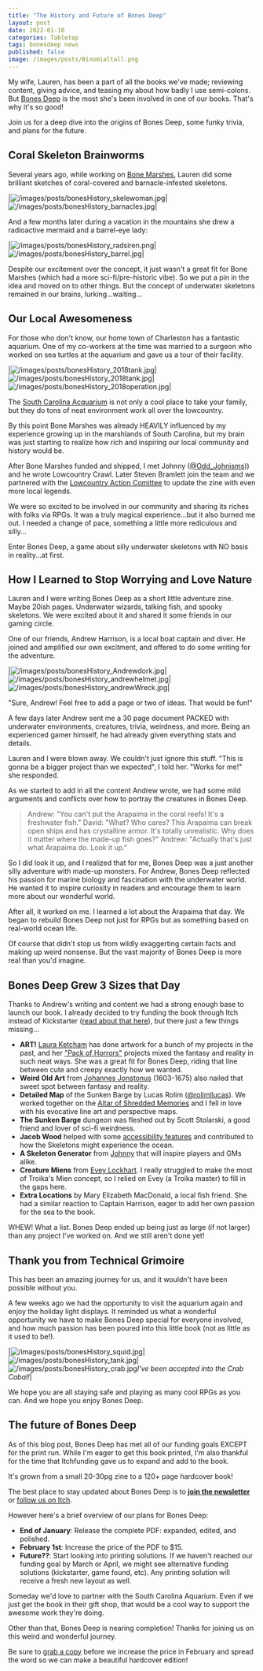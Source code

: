 ```yaml
---
title: "The History and Future of Bones Deep"
layout: post
date: 2022-01-10
categories: Tabletop
tags: bonesdeep news
published: false
image: /images/posts/Binomialtall.png
---
```


My wife, Lauren, has been a part of all the books we've made; reviewing content, giving advice, and teasing my about how badly I use semi-colons. But [Bones Deep](https://davidschirduan.itch.io/bones-deep) is the most she's been involved in one of our books. That's why it's so good! 

Join us for a deep dive into the origins of Bones Deep, some funky trivia, and plans for the future.

## Coral Skeleton Brainworms

Several years ago, while working on [Bone Marshes](/bone-marshes), Lauren did some brilliant sketches of coral-covered and barnacle-infested skeletons.

|![/images/posts/bonesHistory_skelewoman.jpg](/images/posts/bonesHistory_skelewoman.jpg)|![/images/posts/bonesHistory_barnacles.jpg](/images/posts/bonesHistory_barnacles.jpg)|

And a few months later during a vacation in the mountains she drew a radioactive mermaid and a barrel-eye lady:

|![/images/posts/bonesHistory_radsiren.png](/images/posts/bonesHistory_radsiren.png)|![/images/posts/bonesHistory_barrel.jpg](/images/posts/bonesHistory_barrel.jpg)|

Despite our excitement over the concept, it just wasn't a great fit for Bone Marshes (which had a more sci-fi/pre-historic vibe). So we put a pin in the idea and moved on to other things. But the concept of underwater skeletons remained in our brains, lurking...waiting...

## Our Local Awesomeness 

For those who don't know, our home town of Charleston has a fantastic aquarium. One of my co-workers at the time was married to a surgeon who worked on sea turtles at the aquarium and gave us a tour of their facility.

|![/images/posts/bonesHistory_2018tank.jpg](/images/posts/bonesHistory_2018tank.jpg)|![/images/posts/bonesHistory_2018tank.jpg](/images/posts/bonesHistory_2018tank.jpg)|![/images/posts/bonesHistory_2018operation.jpg](/images/posts/bonesHistory_2018operation.jpg)|

The [South Carolina Acquarium](https://scaquarium.org/) is not only a cool place to take your family, but they do tons of neat environment work all over the lowcountry.

By this point Bone Marshes was already HEAVILY influenced by my experience growing up in the marshlands of South Carolina, but my brain was just starting to realize how rich and inspiring our local community and history would be.

After Bone Marshes funded and shipped, I met Johnny ([@Odd_Johnisms](https://twitter.com/Odd_Johnisms))) and he wrote Lowcountry Crawl. Later Steven Bramlett join the team and we partnered with the [Lowcountry Action Comittee](https://www.lctakesaction.com/) to update the zine with even more local legends.

We were so excited to be involved in our community and sharing its riches with folks via RPGs. It was a truly magical experience...but it also burned me out. I needed a change of pace, something a little more rediculous and silly...

Enter Bones Deep, a game about silly underwater skeletons with NO basis in reality...at first.

## How I Learned to Stop Worrying and Love Nature

Lauren and I were writing Bones Deep as a short little adventure zine. Maybe 20ish pages. Underwater wizards, talking fish, and spooky skeletons. We were excited about it and shared it some friends in our gaming circle.

One of our friends, Andrew Harrison, is a local boat captain and diver. He joined and amplified our own excitment, and offered to do some writing for the adventure. 

|![/images/posts/bonesHistory_Andrewdork.jpg](/images/posts/bonesHistory_Andrewdork.jpg)|![/images/posts/bonesHistory_andrewhelmet.jpg](/images/posts/bonesHistory_andrewhelmet.jpg)|![/images/posts/bonesHistory_andrewWreck.jpg](/images/posts/bonesHistory_andrewWreck.jpg)|

"Sure, Andrew! Feel free to add a page or two of ideas. That would be fun!"

A few days later Andrew sent me a 30 page document PACKED with underwater environments, creatures, trivia, weirdness, and more. Being an experienced gamer himself, he had already given everything stats and details.

Lauren and I were blown away. We couldn't just ignore this stuff. "This is gonna be a bigger project than we expected", I told her. "Works for me!" she responded.

As we started to add in all the content Andrew wrote, we had some mild arguments and conflicts over how to portray the creatures in Bones Deep.

> Andrew: "You can't put the Arapaima in the coral reefs! It's a freshwater fish."
> David: "What? Who cares? This Arapaima can break open ships and has crystalline armor. It's totally unrealistic. Why does it matter where the made-up fish goes?"
> Andrew: "Actually that's just what Arapaima do. Look it up."

So I did look it up, and I realized that for me, Bones Deep was a just another silly adventure with made-up monsters. For Andrew, Bones Deep reflected his passion for marine biology and fascination with the underwater world. He wanted it to inspire curiosity in readers and encourage them to learn more about our wonderful world.

After all, it worked on me. I learned a lot about the Arapaima that day. We began to rebuild Bones Deep not just for RPGs but as something based on real-world ocean life.

Of course that didn't stop us from wildly exaggerting certain facts and making up weird nonsense. But the vast majority of Bones Deep is more real than you'd imagine.
## Bones Deep Grew 3 Sizes that Day

Thanks to Andrew's writing and content we had a strong enough base to launch our book. I already decided to try funding the book through Itch instead of Kickstarter ([read about that here](/david/2021/11/JalopyItchGdocs)), but there just a few things missing...

- **ART!** [Laura Ketcham](https://twitter.com/ketchaml) has done artwork for a bunch of my projects in the past, and her ["Pack of Horrors"](https://www.ketchamillustration.com/pack-of-horrors) projects mixed the fantasy and reality in such neat ways. She was a great fit for Bones Deep, riding that line between cute and creepy exactly how we wanted.
- **Weird Old Art** from [Johannes Jonstonus](https://en.wikipedia.org/wiki/John_Jonston) (1603-1675) also nailed that sweet spot between fantasy and reality.
- **Detailed Map** of the Sunken Barge by Lucas Rolim ([@rolimllucas](https://twitter.com/rolimllucas)). We worked together on the [Altar of Shredded Memories](https://davidschirduan.itch.io/altar-of-shredded-memories) and I fell in love with his evocative line art and perspective maps.
- **The Sunken Barge** dungeon was fleshed out by Scott Stolarski, a good friend and lover of sci-fi weirdness.
- **Jacob Wood** helped with some [accessibility features](http://www.accessiblegames.biz/) and contributed to how the Skeletons might experience the ocean.
- **A Skeleton Generator** from [Johnny](https://twitter.com/Odd_Johnisms) that will inspire players and GMs alike.
- **Creature Miens** from [Evey Lockhart](https://twitter.com/filthgnome). I really struggled to make the most of Troika's Mien concept, so I relied on Evey (a Troika master) to fill in the gaps here.
- **Extra Locations** by Mary Elizabeth MacDonald, a local fish friend. She had a similar reaction to Captain Harrison, eager to add her own passion for the sea to the book.

WHEW! What  a list. Bones Deep ended up being just as large (if not larger) than any project I've worked on. And we still aren't done yet!

## Thank you from Technical Grimoire

This has been an amazing journey for us, and it wouldn't have been possible without you. 

A few weeks ago we had the opportunity to visit the aquarium again and enjoy the holiday light displays. It reminded us what a wonderful opportunity we have to make Bones Deep special for everyone involved, and how much passion has been poured into this little book (not as little as it used to be!).

|![/images/posts/bonesHistory_squid.jpg](/images/posts/bonesHistory_squid.jpg)|![/images/posts/bonesHistory_tank.jpg](/images/posts/bonesHistory_tank.jpg)|![/images/posts/bonesHistory_crab.jpg](/images/posts/bonesHistory_crab.jpg)*I've been accepted into the Crab Cabal!*|

We hope you are all staying safe and playing as many cool RPGs as you can. And we hope you enjoy Bones Deep.

## The future of Bones Deep

As of this blog post, Bones Deep has met all of our funding goals EXCEPT for the print run. While I'm eager to get this book printed, I'm also thankful for the time that Itchfunding gave us to expand and add to the book.

It's grown from a small 20-30pg zine to a 120+ page hardcover book! 

The best place to stay updated about Bones Deep is to [**join the newsletter**](https://tinyletter.com/davidschirduan/subscribe) or [follow us on Itch](https://davidschirduan.itch.io/bones-deep).

However here's a brief overview of our plans for Bones Deep:

 - **End of January**: Release the complete PDF: expanded, edited, and polished.
 - **February 1st**: Increase the price of the PDF to $15.
 - **Future??**: Start looking into printing solutions. If we haven't reached our funding goal by March or April, we might see alternative funding solutions (kickstarter, game found, etc). Any printing solution will receive a fresh new layout as well.

Someday we'd love to partner with the South Carolina Aquarium. Even if we just get the book in their gift shop, that would be a cool way to support the awesome work they're doing.

Other than that, Bones Deep is nearing completion! Thanks for joining us on this weird and wonderful journey. 

Be sure to [grab a copy](https://davidschirduan.itch.io/bones-deep) before we increase the price in February and spread the word so we can make a beautiful hardcover edition!